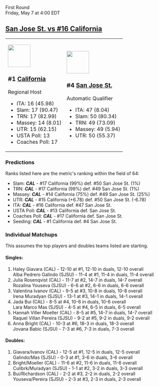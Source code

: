 First Round  
Friday, May 7 at 4:00 EDT
## [San Jose St. vs #16 California](https://www.ncaa.com/game/5833650) 

<table><tr><td>  

<a href="../index.md"><img src="https://www.ncaa.com/sites/default/files/images/logos/schools/c/california.70.png" width="70" height="70" /></a>  

<h3>#1 <a href="../index.md">California</a></h3>  

Regional Host  
- ITA: 16 (45.98)  
- Slam: 17 (90.47)  
- TRN: 17 (82.99)  
- Massey: 14 (8.01)  
- UTR: 15 (62.15)  
- USTA Poll: 13  
- Coaches Poll: 17  

</td><td>  

<a href="../index.md"><img src="https://www.ncaa.com/sites/default/files/images/logos/schools/s/san-jose-st.70.png" width="70" height="70" /></a>  

<h3>#4 <a href="../index.md">San Jose St.</a></h3>  

Automatic Qualifier  
- ITA: 47 (8.04)  
- Slam: 50 (80.34)  
- TRN: 49 (73.09)  
- Massey: 49 (5.94)  
- UTR: 50 (55.37)  

</td></tr></table>  

### Predictions  

Ranks listed here are the metric's ranking within the field of 64:  
- Slam: ***CAL*** - #17 California (99%) def. #50 San Jose St. (1%)  
- TRN: ***CAL*** - #17 California (99%) def. #49 San Jose St. (1%)  
- Massey: ***CAL*** - #14 California (75%) def. #49 San Jose St. (25%)  
- UTR: ***CAL*** - #15 California (+6.78) def. #50 San Jose St. (-6.78)  
- ITA: ***CAL*** - #16 California def. #47 San Jose St.  
- USTA Poll: ***CAL*** - #13 California def. San Jose St.  
- Coaches Poll: ***CAL*** - #17 California def. San Jose St.  
- Seeding: ***CAL*** - #1 California def. #4 San Jose St.  

### Individual Matchups  

This assumes the top players and doubles teams listed are starting.  

#### Singles:  
1. Haley Giavara (CAL) - 12-10 at #1, 12-10 in duals, 12-10 overall  
   Alba Pedrero Galindo (SJSU) - 11-4 at #1, 11-4 in duals, 11-4 overall
2. Julia Rosenqvist (CAL) - 11-7 at #2, 14-7 in duals, 14-7 overall  
   Rozalina Youseva (SJSU) - 6-6 at #2, 6-6 in duals, 6-6 overall
3. Valentina Ivanov (CAL) - 9-5 at #3, 10-8 in duals, 10-8 overall  
   Irena Muradyan (SJSU) - 13-1 at #3, 14-1 in duals, 14-1 overall
4. Jada Bui (CAL) - 8-5 at #4, 10-6 in duals, 10-6 overall  
   Lara Marco Mas (SJSU) - 4-5 at #4, 6-5 in duals, 6-5 overall
5. Hannah Viller Moeller (CAL) - 8-5 at #5, 14-7 in duals, 14-7 overall  
   Raquel Villan Pereira (SJSU) - 9-2 at #5, 9-2 in duals, 9-2 overall
6. Anna Bright (CAL) - 10-3 at #6, 18-3 in duals, 18-3 overall  
   Jovana Babic (SJSU) - 7-3 at #6, 7-3 in duals, 7-3 overall

#### Doubles:  
1. Giavara/Ivanov (CAL) - 12-5 at #1, 12-5 in duals, 12-5 overall  
   Galindo/Mas (SJSU) - 0-3 at #1, 3-6 in duals, 3-6 overall
2. Bright/Moeller (CAL) - 11-6 at #2, 11-6 in duals, 11-6 overall  
   Culibrk/Muradyan (SJSU) - 1-1 at #2, 3-2 in duals, 3-3 overall
3. Bui/Richardson (CAL) - 2-2 at #3, 2-2 in duals, 2-2 overall  
   Youseva/Pereira (SJSU) - 2-3 at #3, 2-3 in duals, 2-3 overall